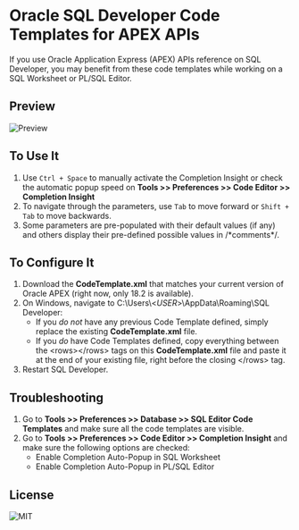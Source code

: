 # Oracle SQL Developer Code Templates for APEX APIs

If you use Oracle Application Express (APEX) APIs reference on SQL Developer, you may benefit from these code templates while working on a SQL Worksheet or PL/SQL Editor.

## Preview

![Preview](/preview.gif?raw=true "Preview")

## To Use It

1. Use `Ctrl + Space` to manually activate the Completion Insight or check the automatic popup speed on **Tools >> Preferences >> Code Editor >> Completion Insight**
2. To navigate through the parameters, use `Tab` to move forward or `Shift + Tab` to move backwards.
3. Some parameters are pre-populated with their default values (if any) and others display their pre-defined possible values in /\*comments\*/.

## To Configure It

1. Download the **CodeTemplate.xml** that matches your current version of Oracle APEX (right now, only 18.2 is available).
2. On Windows, navigate to C:\Users\\\<*USER*>\AppData\Roaming\SQL Developer:
    * If you *do not* have any previous Code Template defined, simply replace the existing **CodeTemplate.xml** file.
    * If you *do* have Code Templates defined, copy everything between the \<rows>\</rows> tags on this **CodeTemplate.xml** file and paste it at the end of your existing file, right before the closing \</rows> tag.
3. Restart SQL Developer.

## Troubleshooting

1. Go to **Tools >> Preferences >> Database >> SQL Editor Code Templates** and make sure all the code templates are visible.
2. Go to **Tools >> Preferences >> Code Editor >> Completion Insight** and make sure the following options are checked:
    * Enable Completion Auto-Popup in SQL Worksheet
    * Enable Completion Auto-Popup in PL/SQL Editor

## License

![MIT](/LICENSE)